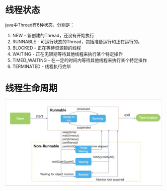 # 线程状态

java中Thread有6种状态，分别是：

1. NEW - 新创建的Thread，还没有开始执行
2. RUNNABLE - 可运行状态的Thread，包括准备运行和正在运行的。
3. BLOCKED - 正在等待资源锁的线程
4. WAITING - 正在无限期等待其他线程来执行某个特定操作
5. TIMED_WAITING - 在一定的时间内等待其他线程来执行某个特定操作
6. TERMINATED - 线程执行完毕





# 线程生命周期

![](/images/thread_state.png)

